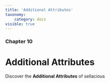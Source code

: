 ```yaml
---
title: 'Additional Attributes'
taxonomy:
    category: docs
visible: true
---
```


### Chapter 10

# Additional Attributes

Discover the **Additional Attributes** of sellacious 